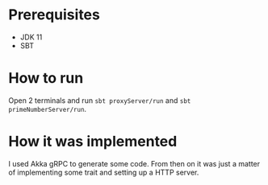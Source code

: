 # Prerequisites
- JDK 11
- SBT
# How to run
Open 2 terminals and run `sbt proxyServer/run` and `sbt primeNumberServer/run`.
# How it was implemented
I used Akka gRPC to generate some code.
From then on it was just a matter of implementing some trait and setting up a HTTP server.
